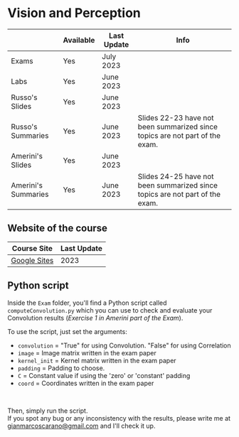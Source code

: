 # Vision and Perception
|   | Available | Last Update | Info |
| ------------- | ------------- | ------------ | ------------ |
| Exams | Yes | July 2023 | |
| Labs  | Yes | June 2023 | |
| Russo's Slides | Yes | June 2023 | |
| Russo's Summaries | Yes |June 2023 | Slides 22-23 have not been summarized since topics are not part of the exam.|
| Amerini's Slides | Yes | June 2023 | |
| Amerini's Summaries | Yes | June 2023 | Slides 24-25 have not been summarized since topics are not part of the exam.|

## Website of the course
|  Course Site | Last Update |
| ------------- | ------------- | 
| [Google Sites](https://sites.google.com/diag.uniroma1.it/ireneamerini/teaching) | 2023 |

## Python script
Inside the ```Exam``` folder, you'll find a Python script called ```computeConvolution.py``` which you can use to check and evaluate your Convolution results (<i>Exercise 1 in Amerini part of the Exam</i>).

To use the script, just set the arguments:
<br>
- ```convolution``` = "True" for using Convolution. "False" for using Correlation
- ```image``` = Image matrix written in the exam paper
- ```kernel_init``` = Kernel matrix written in the exam paper
- ```padding``` = Padding to choose.
- ```C``` = Constant value if using the 'zero' or 'constant' padding
- ```coord``` = Coordinates written in the exam paper
<br>

Then, simply run the script.<br>
If you spot any bug or any inconsistency with the results, please write me at gianmarcoscarano@gmail.com and I'll check it up.
